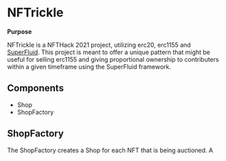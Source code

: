 # NFTrickle

**Purpose**

NFTrickle is a NFTHack 2021 project, utilizing erc20, erc1155 and [SuperFluid](https://docs.superfluid.finance/superfluid/). This project is meant to offer a unique pattern that might be useful for selling erc1155 and giving proportional ownership to contributers within a given timeframe using the SuperFluid framework.

## Components

- Shop
- ShopFactory

## ShopFactory

The ShopFactory creates a Shop for each NFT that is being auctioned. A
